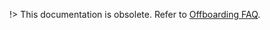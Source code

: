 !> This documentation is obsolete. Refer to [Offboarding FAQ](/post-onboarding-instructions/offboarding-faq).